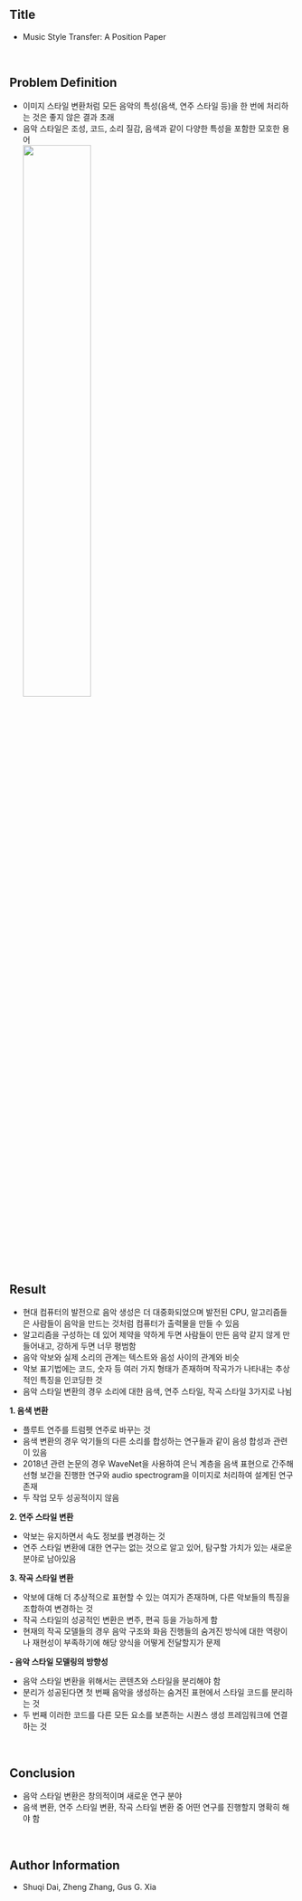 ## Title  
- Music Style Transfer: A Position Paper  
  
<br/>

## Problem Definition  
- 이미지 스타일 변환처럼 모든 음악의 특성(음색, 연주 스타일 등)을 한 번에 처리하는 것은 좋지 않은 결과 초래  
- 음악 스타일은 조성, 코드, 소리 질감, 음색과 같이 다양한 특성을 포함한 모호한 용어  
  <img src="https://github.com/Hyeji-Jo/Papers-related-to-the-Music-Style-Transfer/assets/61963922/fab0d4cc-3106-4296-aec1-e60dea3cb85a.png"  width="50%" height="50%"/>
<br/>

## Result  
- 현대 컴퓨터의 발전으로 음악 생성은 더 대중화되었으며 발전된 CPU, 알고리즘들은 사람들이 음악을 만드는 것처럼 컴퓨터가 출력물을 만들 수 있음  
- 알고리즘을 구성하는 데 있어 제약을 약하게 두면 사람들이 만든 음악 같지 않게 만들어내고, 강하게 두면 너무 평범함  
- 음악 악보와 실제 소리의 관계는 텍스트와 음성 사이의 관계와 비슷  
- 악보 표기법에는 코드, 숫자 등 여러 가지 형태가 존재하며 작곡가가 나타내는 추상적인 특징을 인코딩한 것  
- 음악 스타일 변환의 경우 소리에 대한 음색, 연주 스타일, 작곡 스타일 3가지로 나뉨  
  
**1. 음색 변환**  
 - 플루트 연주를 트럼펫 연주로 바꾸는 것  
 - 음색 변환의 경우 악기들의 다른 소리를 합성하는 연구들과 같이 음성 합성과 관련이 있음  
 - 2018년 관련 논문의 경우 WaveNet을 사용하여 은닉 계층을 음색 표현으로 간주해 선형 보간을 진행한 연구와 audio spectrogram을 이미지로 처리하여 설계된 연구 존재  
 - 두 작업 모두 성공적이지 않음  
  
**2. 연주 스타일 변환**  
 - 악보는 유지하면서 속도 정보를 변경하는 것  
 - 연주 스타일 변환에 대한 연구는 없는 것으로 알고 있어, 탐구할 가치가 있는 새로운 분야로 남아있음  

**3. 작곡 스타일 변환**  
 - 악보에 대해 더 추상적으로 표현할 수 있는 여지가 존재하며, 다른 악보들의 특징을 조합하여 변경하는 것  
 - 작곡 스타일의 성공적인 변환은 변주, 편곡 등을 가능하게 함  
 - 현재의 작곡 모델들의 경우 음악 구조와 화음 진행들의 숨겨진 방식에 대한 역량이나 재현성이 부족하기에 해당 양식을 어떻게 전달할지가 문제  
  
**- 음악 스타일 모델링의 방향성**  
 - 음악 스타일 변환을 위해서는 콘텐츠와 스타일을 분리해야 함  
 - 분리가 성공된다면 첫 번째 음악을 생성하는 숨겨진 표현에서 스타일 코드를 분리하는 것  
 - 두 번째 이러한 코드를 다른 모든 요소를 보존하는 시퀀스 생성 프레임워크에 연결하는 것  

<br/>

## Conclusion  
- 음악 스타일 변환은 창의적이며 새로운 연구 분야  
- 음색 변환, 연주 스타일 변환, 작곡 스타일 변환 중 어떤 연구를 진행할지 명확히 해야 함  

<br/>

## Author Information  
- Shuqi Dai, Zheng Zhang, Gus G. Xia  


